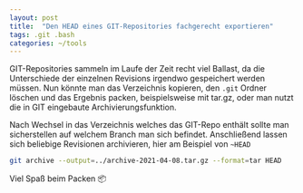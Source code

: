 ```yaml
---
layout: post
title:  "Den HEAD eines GIT-Repositories fachgerecht exportieren"
tags: .git .bash
categories: ~/tools
---
```


GIT-Repositories sammeln im Laufe der Zeit recht viel Ballast, da die Unterschiede der einzelnen Revisions irgendwo gespeichert werden müssen. Nun könnte man das Verzeichnis kopieren, den `.git` Ordner löschen und das Ergebnis packen, beispielsweise mit tar.gz, oder man nutzt die in GIT eingebaute Archivierungsfunktion.

Nach Wechsel in das Verzeichnis welches das GIT-Repo enthält sollte man sicherstellen auf welchem Branch man sich befindet. Anschließend lassen sich beliebige Revisionen archivieren, hier am Beispiel von `~HEAD`

```bash
git archive --output=../archive-2021-04-08.tar.gz --format=tar HEAD
```

Viel Spaß beim Packen 📦